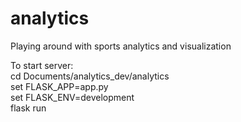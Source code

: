 # analytics
Playing around with sports analytics and visualization


To start server:  
cd Documents/analytics_dev/analytics  
set FLASK_APP=app.py  
set FLASK_ENV=development  
flask run  
